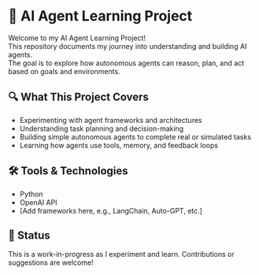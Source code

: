 # 🧠 AI Agent Learning Project

Welcome to my AI Agent Learning Project!  
This repository documents my journey into understanding and building AI agents.  
The goal is to explore how autonomous agents can reason, plan, and act based on goals and environments.

## 🔍 What This Project Covers
- Experimenting with agent frameworks and architectures
- Understanding task planning and decision-making
- Building simple autonomous agents to complete real or simulated tasks
- Learning how agents use tools, memory, and feedback loops

## 🛠️ Tools & Technologies
- Python
- OpenAI API
- [Add frameworks here, e.g., LangChain, Auto-GPT, etc.]

## 🚧 Status
This is a work-in-progress as I experiment and learn. Contributions or suggestions are welcome!
